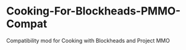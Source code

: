 # Cooking-For-Blockheads-PMMO-Compat
 Compatibility mod for Cooking with Blockheads and Project MMO
